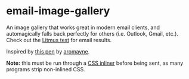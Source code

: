 # email-image-gallery
An image gallery that works great in modern email clients, and automagically falls back perfectly for others (i.e. Outlook, Gmail, etc.). Check out the [Litmus test](https://litmus.com/pub/424a9cd) for email results.

Inspired by [this pen](http://codepen.io/aromayne/pen/zGmgRw) by [aromayne](http://codepen.io/aromayne/).

**Note:** this must be run through a [CSS inliner](https://inliner.cm/) before being sent, as many programs strip non-inlined CSS.